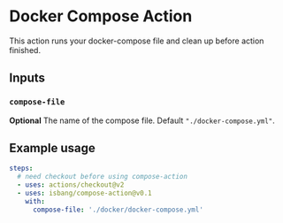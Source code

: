 # Docker Compose Action

This action runs your docker-compose file and clean up before action finished.

## Inputs

### `compose-file`

**Optional** The name of the compose file. Default `"./docker-compose.yml"`.

## Example usage

```yaml
steps:
  # need checkout before using compose-action
  - uses: actions/checkout@v2
  - uses: isbang/compose-action@v0.1
    with:
      compose-file: './docker/docker-compose.yml'
```